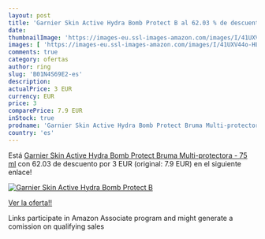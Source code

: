 ```yaml
---
layout: post
title: 'Garnier Skin Active Hydra Bomb Protect B al 62.03 % de descuento'
date: 
thumbnailImage: 'https://images-eu.ssl-images-amazon.com/images/I/41UXV44o-HL._SL200_.jpg'
images: [ 'https://images-eu.ssl-images-amazon.com/images/I/41UXV44o-HL._SL200_.jpg' ]
comments: true
category: ofertas
author: ring
slug: 'B01N4S69E2-es'
description:
actualPrice: 3 EUR
currency: EUR
price: 3
comparePrice: 7.9 EUR
inStock: true
prodname: 'Garnier Skin Active Hydra Bomb Protect Bruma Multi-protectora - 75 ml'
country: 'es'
---
```


Está [Garnier Skin Active Hydra Bomb Protect Bruma Multi-protectora - 75 ml](https://www.amazon.es/dp/B01N4S69E2/?tag=tolees-21) con 62.03 de descuento por 3 EUR (original: 7.9 EUR) en el siguiente enlace!

[![Garnier Skin Active Hydra Bomb Protect B](https://images-eu.ssl-images-amazon.com/images/I/41UXV44o-HL._SL200_.jpg)](https://www.amazon.es/dp/B01N4S69E2/?tag=tolees-21)

[Ver la oferta!!](https://www.amazon.es/dp/B01N4S69E2/?tag=tolees-21)

Links participate in Amazon Associate program and might generate a comission on qualifying sales


